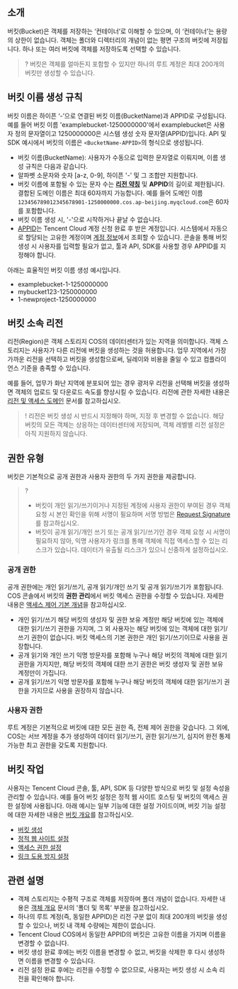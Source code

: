 ## 소개

버킷(Bucket)은 객체를 저장하는 ‘컨테이너’로 이해할 수 있으며, 이 ‘컨테이너’는 용량의 상한이 없습니다. 객체는 폴더와 디렉터리의 개념이 없는 평면 구조의 버킷에 저장됩니다. 하나 또는 여러 버킷에 객체를 저장하도록 선택할 수 있습니다.

>? 버킷은 객체를 얼마든지 포함할 수 있지만 하나의 루트 계정은 최대 200개의 버킷만 생성할 수 있습니다.
>


## 버킷 이름 생성 규칙

버킷 이름은 하이픈 ‘-’으로 연결된 버킷 이름(BucketName)과 APPID로 구성됩니다. 예를 들어 버킷 이름 'examplebucket-1250000000'에서 examplebucket은 사용자 정의 문자열이고 1250000000은 시스템 생성 숫자 문자열(APPID)입니다. API 및 SDK 예시에서 버킷의 이름은 `<BucketName-APPID>`의 형식으로 생성됩니다.


- 버킷 이름(BucketName): 사용자가 수동으로 입력한 문자열로 이뤄지며, 이름 생성 규칙은 다음과 같습니다.
 - 알파벳 소문자와 숫자 [a-z, 0-9], 하이픈 '-' 및 그 조합만 지원합니다.
 - 버킷 이름에 포함될 수 있는 문자 수는 **[리전 약칭](https://intl.cloud.tencent.com/document/product/436/6224)** 및 **APPID**의 길이로 제한됩니다. 결합된 도메인 이름은 최대 60자까지 가능합니다. 예를 들어 도메인 이름 `123456789012345678901-1250000000.cos.ap-beijing.myqcloud.com`은 60자를 포함합니다.
 - 버킷 이름 생성 시, '-'으로 시작하거나 끝날 수 없습니다.
- [APPID](https://intl.cloud.tencent.com/document/product/436/18507)는 Tencent Cloud 계정 신청 완료 후 받은 계정입니다. 시스템에서 자동으로 할당되는 고유한 계정이며 [계정 정보](https://console.cloud.tencent.com/developer)에서 조회할 수 있습니다. 콘솔을 통해 버킷 생성 시 사용자를 입력할 필요가 없고, 툴과 API, SDK를 사용할 경우 APPID를 지정해야 합니다.


아래는 효율적인 버킷 이름 생성 예시입니다.

- examplebucket-1-1250000000
- mybucket123-1250000000
- 1-newproject-1250000000


## 버킷 소속 리전
리전(Region)은 객체 스토리지 COS의 데이터센터가 있는 지역을 의미합니다. 객체 스토리지는 사용자가 다른 리전에 버킷을 생성하는 것을 허용합니다. 업무 지역에서 가장 가까운 리전을 선택하고 버킷을 생성함으로써, 딜레이와 비용을 줄일 수 있고 컴플라이언스 기준을 충족할 수 있습니다.

예를 들어, 업무가 화난 지역에 분포되어 있는 경우 광저우 리전을 선택해 버킷을 생성하면 객체의 업로드 및 다운로드 속도를 향상시킬 수 있습니다. 리전에 관한 자세한 내용은 [리전 및 액세스 도메인](https://intl.cloud.tencent.com/document/product/436/6224) 문서를 참고하십시오.

>! 리전은 버킷 생성 시 반드시 지정해야 하며, 지정 후 변경할 수 없습니다. 해당 버킷의 모든 객체는 상응하는 데이터센터에 저장되며, 객체 레벨별 리전 설정은 아직 지원하지 않습니다.
>


## 권한 유형

버킷은 기본적으로 공개 권한과 사용자 권한의 두 가지 권한을 제공합니다.

>?
>- 버킷이 개인 읽기/쓰기이거나 지정된 계정에 사용자 권한이 부여된 경우 객체 요청 시 본인 확인을 위해 서명이 필요하며 서명 방법은 [Request Signature](https://intl.cloud.tencent.com/document/product/436/7778)를 참고하십시오.
>- 버킷이 공개 읽기/개인 쓰기 또는 공개 읽기/쓰기인 경우 객체 요청 시 서명이 필요하지 않아, 익명 사용자가 링크를 통해 객체에 직접 액세스할 수 있는 리스크가 있습니다. 데이터가 유출될 리스크가 있으니 신중하게 설정하십시오.



### 공개 권한
공개 권한에는 개인 읽기/쓰기, 공개 읽기/개인 쓰기 및 공개 읽기/쓰기가 포함됩니다. COS 콘솔에서 버킷의 **권한 관리**에서 버킷 액세스 권한을 수정할 수 있습니다. 자세한 내용은 [액세스 제어 기본 개념](https://intl.cloud.tencent.com/document/product/436/30581)을 참고하십시오.

- 개인 읽기/쓰기
  해당 버킷의 생성자 및 권한 보유 계정만 해당 버킷에 있는 객체에 대한 읽기/쓰기 권한을 가지며, 그 외 사용자는 해당 버킷에 있는 객체에 대한 읽기/쓰기 권한이 없습니다. 버킷 액세스의 기본 권한은 개인 읽기/쓰기이므로 사용을 권장합니다.
- 공개 읽기와 개인 쓰기
  익명 방문자를 포함해 누구나 해당 버킷의 객체에 대한 읽기 권한을 가지지만, 해당 버킷의 객체에 대한 쓰기 권한은 버킷 생성자 및 권한 보유 계정만이 가집니다.
- 공개 읽기/쓰기
  익명 방문자를 포함해 누구나 해당 버킷의 객체에 대한 읽기/쓰기 권한을 가지므로 사용을 권장하지 않습니다.

### 사용자 권한

루트 계정은 기본적으로 버킷에 대한 모든 권한 즉, 전체 제어 권한을 갖습니다. 그 외에, COS는 서브 계정을 추가 생성하여 데이터 읽기/쓰기, 권한 읽기/쓰기, 심지어 완전 통제 가능한 최고 권한을 갖도록 지원합니다.




## 버킷 작업


사용자는 Tencent Cloud 콘솔, 툴, API, SDK 등 다양한 방식으로 버킷 및 설정 속성을 관리할 수 있습니다. 예를 들어 버킷 설정은 정적 웹 사이트 호스팅 및 버킷의 액세스 권한 설정에 사용됩니다. 아래 예시는 일부 기능에 대한 설정 가이드이며, 버킷 기능 설정에 대한 자세한 내용은 [버킷 개요](https://intl.cloud.tencent.com/document/product/436/13312)를 참고하십시오. 
- [버킷 생성](https://intl.cloud.tencent.com/document/product/436/13309)
- [정적 웹 사이트 설정](https://intl.cloud.tencent.com/document/product/436/14984)
- [액세스 권한 설정](https://intl.cloud.tencent.com/document/product/436/13315)
- [링크 도용 방지 설정](https://intl.cloud.tencent.com/document/product/436/13319)



## 관련 설명

- 객체 스토리지는 수평적 구조로 객체를 저장하며 폴더 개념이 없습니다. 자세한 내용은 [객체 개요](https://intl.cloud.tencent.com/document/product/436/13324) 문서의 '폴더 및 목록' 부분을 참고하십시오.
- 하나의 루트 계정(즉, 동일한 APPID)은 리전 구분 없이 최대 200개의 버킷을 생성할 수 있으나, 버킷 내 객체 수량에는 제한이 없습니다.
- Tencent Cloud COS에서 동일한 APPID의 버킷은 고유한 이름을 가지며 이름을 변경할 수 없습니다.
- 버킷 생성 완료 후에는 버킷 이름을 변경할 수 없고, 버킷을 삭제한 후 다시 생성하면 이름을 변경할 수 있습니다.
- 리전 설정 완료 후에는 리전을 수정할 수 없으므로, 사용자는 버킷 생성 시 소속 리전을 확인해야 합니다.

